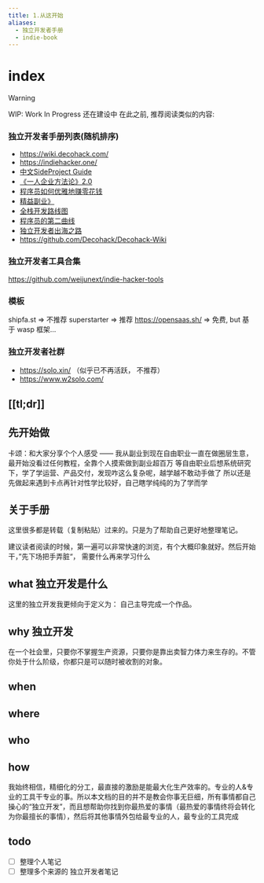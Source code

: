 ```yaml
---
title: 1.从这开始
aliases:
  - 独立开发者手册
  - indie-book
---
```


# index
> [!WARNING]
> WIP: Work In Progress 还在建设中
> 在此之前, 推荐阅读类似的内容:


### 独立开发者手册列表(随机排序)
- https://wiki.decohack.com/
- https://indiehacker.one/
- [中文SideProject Guide](https://sideproject.guide/idea)
- [《一人企业方法论》2.0 ](https://github.com/easychen/one-person-businesses-methodology-v2.0)
- [程序员如何优雅地赚零花钱](https://github.com/easychen/howto-make-more-money)
- [精益副业》](https://github.com/easychen/lean-side-bussiness)
- [全栈开发路线图](https://learnku.com/articles/68565)
- [程序员的第二曲线](https://symbol.iamkasong.com/)
- [独立开发者出海之路](https://github.com/hua1995116/indiehackers-steps)
- https://github.com/Decohack/Decohack-Wiki

### 独立开发者工具合集
https://github.com/weijunext/indie-hacker-tools

### 模板

shipfa.st => 不推荐
superstarter => 推荐
https://opensaas.sh/ => 免费, but 基于 wasp 框架...

### 独立开发者社群
- https://solo.xin/ （似乎已不再活跃， 不推荐）
- https://www.w2solo.com/


## [[tl;dr]]

## 先开始做

卡颂：和大家分享个个人感受 —— 我从副业到现在自由职业一直在做圈层生意，最开始没看过任何教程，全靠个人摸索做到副业超百万 等自由职业后想系统研究下，学了学运营、产品交付，发现咋这么复杂呢，越学越不敢动手做了 所以还是先做起来遇到卡点再针对性学比较好，自己瞎学纯纯的为了学而学

## 关于手册

这里很多都是转载（复制粘贴）过来的。只是为了帮助自己更好地整理笔记。

建议读者阅读的时候，第一遍可以非常快速的浏览，有个大概印象就好。然后开始干，”先下场把手弄脏“， 需要什么再来学习什么

## what 独立开发是什么

这里的独立开发我更倾向于定义为： 自己主导完成一个作品。

## why 独立开发
在一个社会里，只要你不掌握生产资源，只要你是靠出卖智力体力来生存的。不管你处于什么阶级，你都只是可以随时被收割的对象。

## when

## where

## who

## how
我始终相信，精细化的分工，最直接的激励是能最大化生产效率的。专业的人&专业的工具干专业的事。所以本文档的目的并不是教会你事无巨细，所有事情都自己操心的“独立开发”，而且想帮助你找到你最热爱的事情（最热爱的事情终将会转化为你最擅长的事情），然后将其他事情外包给最专业的人，最专业的工具完成


## todo
- [ ] 整理个人笔记
- [ ] 整理多个来源的 独立开发者笔记